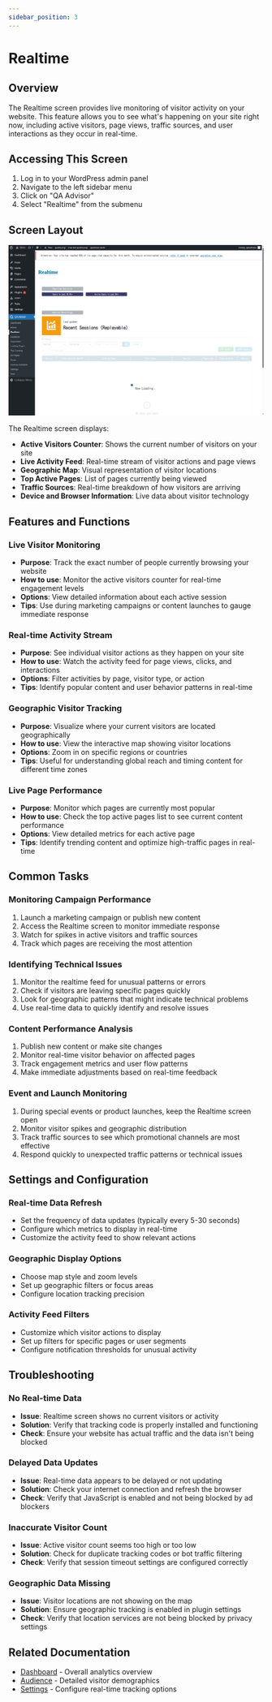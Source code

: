 ```yaml
---
sidebar_position: 3
---
```


# Realtime

## Overview
The Realtime screen provides live monitoring of visitor activity on your website. This feature allows you to see what's happening on your site right now, including active visitors, page views, traffic sources, and user interactions as they occur in real-time.

## Accessing This Screen
1. Log in to your WordPress admin panel
2. Navigate to the left sidebar menu
3. Click on "QA Advisor"
4. Select "Realtime" from the submenu

## Screen Layout
![Realtime Overview](./images/screen-realtime-overview.png)

The Realtime screen displays:
- **Active Visitors Counter**: Shows the current number of visitors on your site
- **Live Activity Feed**: Real-time stream of visitor actions and page views
- **Geographic Map**: Visual representation of visitor locations
- **Top Active Pages**: List of pages currently being viewed
- **Traffic Sources**: Real-time breakdown of how visitors are arriving
- **Device and Browser Information**: Live data about visitor technology

## Features and Functions

### Live Visitor Monitoring
- **Purpose**: Track the exact number of people currently browsing your website
- **How to use**: Monitor the active visitors counter for real-time engagement levels
- **Options**: View detailed information about each active session
- **Tips**: Use during marketing campaigns or content launches to gauge immediate response

### Real-time Activity Stream
- **Purpose**: See individual visitor actions as they happen on your site
- **How to use**: Watch the activity feed for page views, clicks, and interactions
- **Options**: Filter activities by page, visitor type, or action
- **Tips**: Identify popular content and user behavior patterns in real-time

### Geographic Visitor Tracking
- **Purpose**: Visualize where your current visitors are located geographically
- **How to use**: View the interactive map showing visitor locations
- **Options**: Zoom in on specific regions or countries
- **Tips**: Useful for understanding global reach and timing content for different time zones

### Live Page Performance
- **Purpose**: Monitor which pages are currently most popular
- **How to use**: Check the top active pages list to see current content performance
- **Options**: View detailed metrics for each active page
- **Tips**: Identify trending content and optimize high-traffic pages in real-time

## Common Tasks

### Monitoring Campaign Performance
1. Launch a marketing campaign or publish new content
2. Access the Realtime screen to monitor immediate response
3. Watch for spikes in active visitors and traffic sources
4. Track which pages are receiving the most attention

### Identifying Technical Issues
1. Monitor the realtime feed for unusual patterns or errors
2. Check if visitors are leaving specific pages quickly
3. Look for geographic patterns that might indicate technical problems
4. Use real-time data to quickly identify and resolve issues

### Content Performance Analysis
1. Publish new content or make site changes
2. Monitor real-time visitor behavior on affected pages
3. Track engagement metrics and user flow patterns
4. Make immediate adjustments based on real-time feedback

### Event and Launch Monitoring
1. During special events or product launches, keep the Realtime screen open
2. Monitor visitor spikes and geographic distribution
3. Track traffic sources to see which promotional channels are most effective
4. Respond quickly to unexpected traffic patterns or technical issues

## Settings and Configuration

### Real-time Data Refresh
- Set the frequency of data updates (typically every 5-30 seconds)
- Configure which metrics to display in real-time
- Customize the activity feed to show relevant actions

### Geographic Display Options
- Choose map style and zoom levels
- Set up geographic filters or focus areas
- Configure location tracking precision

### Activity Feed Filters
- Customize which visitor actions to display
- Set up filters for specific pages or user segments
- Configure notification thresholds for unusual activity

## Troubleshooting

### No Real-time Data
- **Issue**: Realtime screen shows no current visitors or activity
- **Solution**: Verify that tracking code is properly installed and functioning
- **Check**: Ensure your website has actual traffic and the data isn't being blocked

### Delayed Data Updates
- **Issue**: Real-time data appears to be delayed or not updating
- **Solution**: Check your internet connection and refresh the browser
- **Check**: Verify that JavaScript is enabled and not being blocked by ad blockers

### Inaccurate Visitor Count
- **Issue**: Active visitor count seems too high or too low
- **Solution**: Check for duplicate tracking codes or bot traffic filtering
- **Check**: Verify that session timeout settings are configured correctly

### Geographic Data Missing
- **Issue**: Visitor locations are not showing on the map
- **Solution**: Ensure geographic tracking is enabled in plugin settings
- **Check**: Verify that location services are not being blocked by privacy settings

## Related Documentation
- [Dashboard](./01-dashboard.md) - Overall analytics overview
- [Audience](./04-audience.md) - Detailed visitor demographics
- [Settings](./11-settings.md) - Configure real-time tracking options
